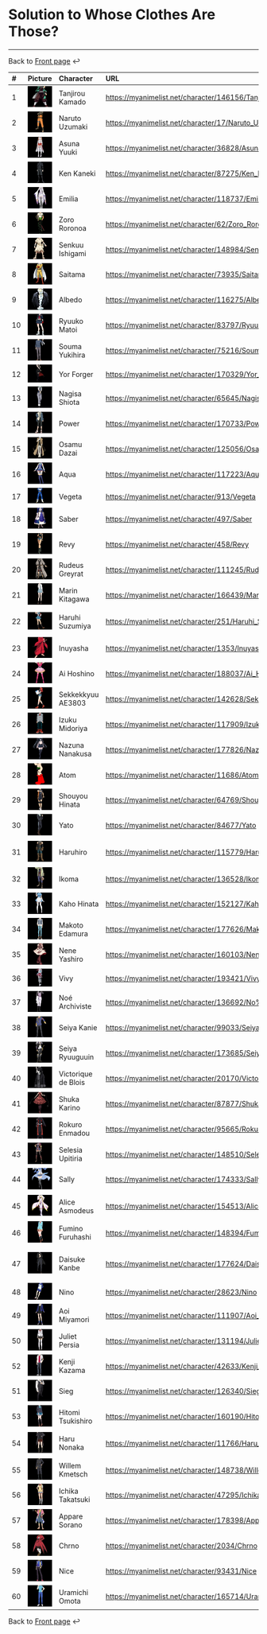 # Solution to Whose Clothes Are Those?

___

Back to [Front page](../README.md) ↩️

| # | Picture | Character | URL | Anime |
| :--- | :---: | :--- | :--- | :---: |
| 1 | ![Question 1](images/Question%201.png "Question 1") | Tanjirou Kamado | https://myanimelist.net/character/146156/Tanjirou_Kamado | Demon Slayer |
| 2 | ![Question 2](images/Question%202.png "Question 2") | Naruto Uzumaki | https://myanimelist.net/character/17/Naruto_Uzumaki | Naruto |
| 3 | ![Question 3](images/Question%203.png "Question 3") | Asuna Yuuki | https://myanimelist.net/character/36828/Asuna_Yuuki | Sword Art Online |
| 4 | ![Question 4](images/Question%204.png "Question 4") | Ken Kaneki | https://myanimelist.net/character/87275/Ken_Kaneki | Tokyo Ghoul |
| 5 | ![Question 5](images/Question%205.png "Question 5") | Emilia | https://myanimelist.net/character/118737/Emilia | Re:Zero |
| 6 | ![Question 6](images/Question%206.png "Question 6") | Zoro Roronoa | https://myanimelist.net/character/62/Zoro_Roronoa | One Piece |
| 7 | ![Question 7](images/Question%207.png "Question 7") | Senkuu Ishigami | https://myanimelist.net/character/148984/Senkuu_Ishigami | Dr. Stone |
| 8 | ![Question 8](images/Question%208.png "Question 8") | Saitama | https://myanimelist.net/character/73935/Saitama | One Punch Man |
| 9 | ![Question 9](images/Question%209.png "Question 9") | Albedo | https://myanimelist.net/character/116275/Albedo | Overlord |
| 10 | ![Question 10](images/Question%2010.png "Question 10") | Ryuuko Matoi | https://myanimelist.net/character/83797/Ryuuko_Matoi | Kill la Kill |
| 11 | ![Question 11](images/Question%2011.png "Question 11") | Souma Yukihira | https://myanimelist.net/character/75216/Souma_Yukihira | Food Wars! |
| 12 | ![Question 12](images/Question%2012.png "Question 12") | Yor Forger | https://myanimelist.net/character/170329/Yor_Forger | Spy x Family |
| 13 | ![Question 13](images/Question%2013.png "Question 13") | Nagisa Shiota | https://myanimelist.net/character/65645/Nagisa_Shiota | Assassination Classroom |
| 14 | ![Question 14](images/Question%2014.png "Question 14") | Power | https://myanimelist.net/character/170733/Power | Chainsaw Man |
| 15 | ![Question 15](images/Question%2015.png "Question 15") | Osamu Dazai | https://myanimelist.net/character/125056/Osamu_Dazai | Bungou Stray Dogs |
| 16 | ![Question 16](images/Question%2016.png "Question 16") | Aqua | https://myanimelist.net/character/117223/Aqua | Konosuba |
| 17 | ![Question 17](images/Question%2017.png "Question 17") | Vegeta | https://myanimelist.net/character/913/Vegeta | Dragon Ball Z |
| 18 | ![Question 18](images/Question%2018.png "Question 18") | Saber | https://myanimelist.net/character/497/Saber | Fate/Stay Night |
| 19 | ![Question 19](images/Question%2019.png "Question 19") | Revy | https://myanimelist.net/character/458/Revy | Black Lagoon |
| 20 | ![Question 20](images/Question%2020.png "Question 20") | Rudeus Greyrat | https://myanimelist.net/character/111245/Rudeus_Greyrat | Mushoku Tensei |
| 21 | ![Question 21](images/Question%2021.png "Question 21") | Marin Kitagawa | https://myanimelist.net/character/166439/Marin_Kitagawa | My Dress-Up Darling |
| 22 | ![Question 22](images/Question%2022.png "Question 22") | Haruhi Suzumiya | https://myanimelist.net/character/251/Haruhi_Suzumiya | The Melancholy of Haruhi Suzumiya |
| 23 | ![Question 23](images/Question%2023.png "Question 23") | Inuyasha | https://myanimelist.net/character/1353/Inuyasha | Inuyasha |
| 24 | ![Question 24](images/Question%2024.png "Question 24") | Ai Hoshino | https://myanimelist.net/character/188037/Ai_Hoshino | Oshi no Ko |
| 25 | ![Question 25](images/Question%2025.png "Question 25") | Sekkekkyuu AE3803 | https://myanimelist.net/character/142628/Sekkekkyuu_AE3803 | Cells at Work! |
| 26 | ![Question 26](images/Question%2026.png "Question 26") | Izuku Midoriya | https://myanimelist.net/character/117909/Izuku_Midoriya | My Hero Academia |
| 27 | ![Question 27](images/Question%2027.png "Question 27") | Nazuna Nanakusa | https://myanimelist.net/character/177826/Nazuna_Nanakusa | Call of the Night |
| 28 | ![Question 28](images/Question%2028.png "Question 28") | Atom | https://myanimelist.net/character/11686/Atom | Astro Boy |
| 29 | ![Question 29](images/Question%2029.png "Question 29") | Shouyou Hinata | https://myanimelist.net/character/64769/Shouyou_Hinata | Haikyuu!! |
| 30 | ![Question 30](images/Question%2030.png "Question 30") | Yato | https://myanimelist.net/character/84677/Yato | Noragami |
| 31 | ![Question 31](images/Question%2031.png "Question 31") | Haruhiro | https://myanimelist.net/character/115779/Haruhiro | Grimgar of Fantasy and Ash |
| 32 | ![Question 32](images/Question%2032.png "Question 32") | Ikoma | https://myanimelist.net/character/136528/Ikoma | Kabaneri of the Iron Fortress |
| 33 | ![Question 33](images/Question%2033.png "Question 33") | Kaho Hinata | https://myanimelist.net/character/152127/Kaho_Hinata | Blend S |
| 34 | ![Question 34](images/Question%2034.png "Question 34") | Makoto Edamura | https://myanimelist.net/character/177626/Makoto_Edamura | Great Pretender |
| 35 | ![Question 35](images/Question%2035.png "Question 35") | Nene Yashiro | https://myanimelist.net/character/160103/Nene_Yashiro | Toilet-Bound Hanako-kun |
| 36 | ![Question 36](images/Question%2036.png "Question 36") | Vivy | https://myanimelist.net/character/193421/Vivy | Vivy: Fluorite Eye's Song |
| 37 | ![Question 37](images/Question%2037.png "Question 37") | Noé Archiviste | https://myanimelist.net/character/136692/No%C3%A9_Archiviste | The Case Study of Vanitas |
| 38 | ![Question 38](images/Question%2038.png "Question 38") | Seiya Kanie | https://myanimelist.net/character/99033/Seiya_Kanie | Amagi Brilliant Park |
| 39 | ![Question 39](images/Question%2039.png "Question 39") | Seiya Ryuuguuin | https://myanimelist.net/character/173685/Seiya_Ryuuguuin | Cautious Hero |
| 40 | ![Question 40](images/Question%2040.png "Question 40") | Victorique de Blois | https://myanimelist.net/character/20170/Victorique_de_Blois | Gosick |
| 41 | ![Question 41](images/Question%2041.png "Question 41") | Shuka Karino | https://myanimelist.net/character/87877/Shuka_Karino | Darwin's Game |
| 42 | ![Question 42](images/Question%2042.png "Question 42") | Rokuro Enmadou | https://myanimelist.net/character/95665/Rokuro_Enmadou | Twin Star Exorcists |
| 43 | ![Question 43](images/Question%2043.png "Question 43") | Selesia Upitiria | https://myanimelist.net/character/148510/Selesia_Upitiria | Re:Creators |
| 44 | ![Question 44](images/Question%2044.png "Question 44") | Sally | https://myanimelist.net/character/174333/Sally | BOFURI |
| 45 | ![Question 45](images/Question%2045.png "Question 45") | Alice Asmodeus | https://myanimelist.net/character/154513/Alice_Asmodeus | Welcome to Demon School! Iruma-kun |
| 46 | ![Question 46](images/Question%2046.png "Question 46") | Fumino Furuhashi | https://myanimelist.net/character/148394/Fumino_Furuhashi | BokuBen |
| 47 | ![Question 47](images/Question%2047.png "Question 47") | Daisuke Kanbe | https://myanimelist.net/character/177624/Daisuke_Kanbe | The Millionaire Detective - Balance: UNLIMITED |
| 48 | ![Question 48](images/Question%2048.png "Question 48") | Nino | https://myanimelist.net/character/28623/Nino | Arakawa Under the Bridge |
| 49 | ![Question 49](images/Question%2049.png "Question 49") | Aoi Miyamori | https://myanimelist.net/character/111907/Aoi_Miyamori | Shirobako |
| 50 | ![Question 50](images/Question%2050.png "Question 50") | Juliet Persia | https://myanimelist.net/character/131194/Juliet_Persia | Boarding School Juliet |
| 52 | ![Question 51](images/Question%2051.png "Question 51") | Kenji Kazama | https://myanimelist.net/character/42633/Kenji_Kazama | D-Frag! |
| 51 | ![Question 52](images/Question%2052.png "Question 52") | Sieg | https://myanimelist.net/character/126340/Sieg | Fate/Apocrypha |
| 53 | ![Question 53](images/Question%2053.png "Question 53") | Hitomi Tsukishiro | https://myanimelist.net/character/160190/Hitomi_Tsukishiro | Iroduku: The World in Colors |
| 54 | ![Question 54](images/Question%2054.png "Question 54") | Haru Nonaka | https://myanimelist.net/character/11766/Haru_Nonaka | Sing "Yesterday" for Me |
| 55 | ![Question 55](images/Question%2055.png "Question 55") | Willem Kmetsch | https://myanimelist.net/character/148738/Willem_Kmetsch | SukaSuka |
| 56 | ![Question 56](images/Question%2056.png "Question 56") | Ichika Takatsuki | https://myanimelist.net/character/47295/Ichika_Takatsuki | Waiting in the Summer |
| 57 | ![Question 57](images/Question%2057.png "Question 57") | Appare Sorano | https://myanimelist.net/character/178398/Appare_Sorano | Appare-Ranman! |
| 58 | ![Question 58](images/Question%2058.png "Question 58") | Chrno | https://myanimelist.net/character/2034/Chrno | Chrono Crusade |
| 59 | ![Question 59](images/Question%2059.png "Question 59") | Nice | https://myanimelist.net/character/93431/Nice | Hamatora |
| 60 | ![Question 60](images/Question%2060.png "Question 60") | Uramichi Omota | https://myanimelist.net/character/165714/Uramichi_Omota | Uramichi Oniisan |

Back to [Front page](../README.md) ↩️
